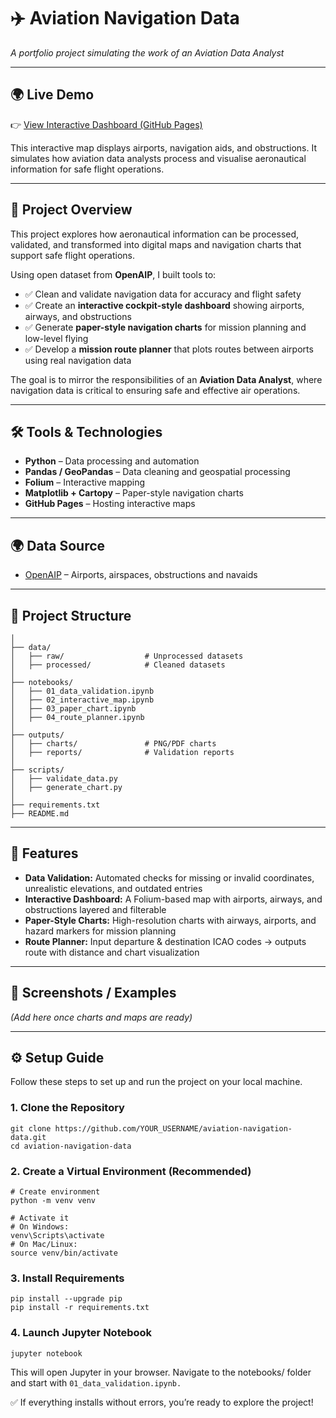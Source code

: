 # ✈️ Aviation Navigation Data
*A portfolio project simulating the work of an Aviation Data Analyst*

---

## 🌍 Live Demo  
👉 [View Interactive Dashboard (GitHub Pages)](https://YOUR_USERNAME.github.io/aviation-navigation-data)  

This interactive map displays airports, navigation aids, and obstructions. It simulates how aviation data analysts process and visualise aeronautical information for safe flight operations.  

---

## 📌 Project Overview
This project explores how aeronautical information can be processed, validated, and transformed into digital maps and navigation charts that support safe flight operations.  

Using open dataset from **OpenAIP**, I built tools to:  
- ✅ Clean and validate navigation data for accuracy and flight safety  
- ✅ Create an **interactive cockpit-style dashboard** showing airports, airways, and obstructions  
- ✅ Generate **paper-style navigation charts** for mission planning and low-level flying  
- ✅ Develop a **mission route planner** that plots routes between airports using real navigation data  

The goal is to mirror the responsibilities of an **Aviation Data Analyst**, where navigation data is critical to ensuring safe and effective air operations.

---

## 🛠️ Tools & Technologies
- **Python** – Data processing and automation  
- **Pandas / GeoPandas** – Data cleaning and geospatial processing  
- **Folium** – Interactive mapping  
- **Matplotlib + Cartopy** – Paper-style navigation charts
- **GitHub Pages** – Hosting interactive maps  

---

## 🌍 Data Source
- [OpenAIP](https://openaip.net) – Airports, airspaces, obstructions and navaids

---

## 📂 Project Structure
```
│
├── data/
│   ├── raw/                  # Unprocessed datasets
│   ├── processed/            # Cleaned datasets
│
├── notebooks/
│   ├── 01_data_validation.ipynb
│   ├── 02_interactive_map.ipynb
│   ├── 03_paper_chart.ipynb
│   ├── 04_route_planner.ipynb
│
├── outputs/
│   ├── charts/               # PNG/PDF charts
│   ├── reports/              # Validation reports
│
├── scripts/
│   ├── validate_data.py
│   ├── generate_chart.py
│
├── requirements.txt
├── README.md
```

---

## 🚀 Features
- **Data Validation:** Automated checks for missing or invalid coordinates, unrealistic elevations, and outdated entries  
- **Interactive Dashboard:** A Folium-based map with airports, airways, and obstructions layered and filterable  
- **Paper-Style Charts:** High-resolution charts with airways, airports, and hazard markers for mission planning  
- **Route Planner:** Input departure & destination ICAO codes → outputs route with distance and chart visualization  

---

## 📸 Screenshots / Examples
*(Add here once charts and maps are ready)*  

---

## ⚙️ Setup Guide

Follow these steps to set up and run the project on your local machine.

### 1. Clone the Repository
```
git clone https://github.com/YOUR_USERNAME/aviation-navigation-data.git
cd aviation-navigation-data
```

### 2. Create a Virtual Environment (Recommended)
```
# Create environment
python -m venv venv

# Activate it
# On Windows:
venv\Scripts\activate
# On Mac/Linux:
source venv/bin/activate
```

### 3. Install Requirements
```
pip install --upgrade pip
pip install -r requirements.txt
```

### 4. Launch Jupyter Notebook
```
jupyter notebook
```

This will open Jupyter in your browser. Navigate to the notebooks/ folder and start with `01_data_validation.ipynb.`

✅ If everything installs without errors, you’re ready to explore the project!
